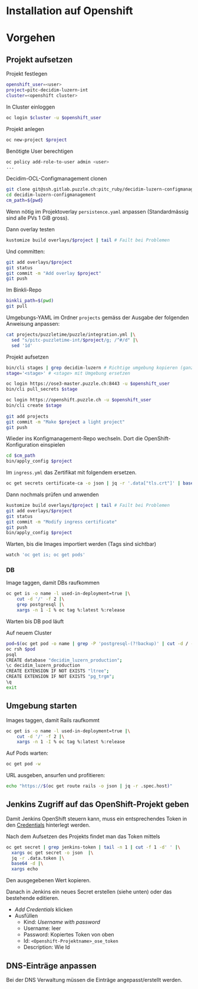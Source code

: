 # Installation auf Openshift

# Vorgehen

## Projekt aufsetzen

Projekt festlegen
```bash
openshift_user=<user>
project=pitc-decidim-luzern-int
cluster=<openshift cluster>
```

In Cluster einloggen

```bash
oc login $cluster -u $openshift_user
```

Projekt anlegen

```bash
oc new-project $project
```

Benötigte User berechtigen

```bash
oc policy add-role-to-user admin <user>
...
```

Decidim-OCL-Configmanagement clonen

```bash
git clone git@ssh.gitlab.puzzle.ch:pitc_ruby/decidim-luzern-configmanagement.git
cd decidim-luzern-configmanagement
cm_path=${pwd}
```

Wenn nötig im Projektoverlay `persistence.yaml` anpassen (Standardmässig sind alle PVs 1 GiB gross).

Dann overlay testen

```bash
kustomize build overlays/$project | tail # Failt bei Problemen
```

Und committen:

```bash
git add overlays/$project
git status
git commit -m "Add overlay $project"
git push
```

Im Binkli-Repo

```bash
binkli_path=$(pwd)
git pull
```

Umgebungs-YAML im Ordner `projects` gemäss der Ausgabe der folgenden Anweisung  anpassen:

```bash
cat projects/puzzletime/puzzle/integration.yml |\
  sed "s/pitc-puzzletime-int/$project/g; /^#/d" |\
  sed '1d'
```

Projekt aufsetzen

```bash
bin/cli stages | grep decidim-luzern # Richtige umgebung kopieren (ganze Zeile)
stage='<stage>' # <stage> mit Umgebung ersetzen

oc login https://ose3-master.puzzle.ch:8443 -u $openshift_user
bin/cli pull_secrets $stage

oc login https://openshift.puzzle.ch -u $openshift_user
bin/cli create $stage
 
git add projects
git commit -m "Make $project a light project"
git push
```

Wieder ins Konfigmanagement-Repo wechseln. Dort die OpenShift-Konfiguration einspielen

```bash
cd $cm_path
bin/apply_config $project
```

Im `ingress.yml` das Zertifikat mit folgendem ersetzen.

```bash
oc get secrets certificate-ca -o json | jq -r '.data["tls.crt"]' | base64 -d 
```

Dann nochmals prüfen und anwenden

```bash
kustomize build overlays/$project | tail # Failt bei Problemen
git add overlays/$project
git status
git commit -m "Modify ingress certificate"
git push
bin/apply_config $project
```



Warten, bis die Images importiert werden (Tags sind sichtbar)

```bash
watch 'oc get is; oc get pods'
```

### DB

Image taggen, damit DBs raufkommen

```bash
oc get is -o name -l used-in-deployment=true |\
    cut -d '/' -f 2 |\
    grep postgresql |\
    xargs -n 1 -I % oc tag %:latest %:release
```

Warten bis DB pod läuft

Auf neuem Cluster

```bash
pod=$(oc get pod -o name | grep -P 'postgresql-(?!backup)' | cut -d / -f 2)
oc rsh $pod
psql
CREATE database "decidim_luzern_production";
\c decidim_luzern_production
CREATE EXTENSION IF NOT EXISTS "ltree";
CREATE EXTENSION IF NOT EXISTS "pg_trgm";
\q
exit
```

## Umgebung starten

Images taggen, damit Rails raufkommt

```bash
oc get is -o name -l used-in-deployment=true |\
    cut -d '/' -f 2 |\
    xargs -n 1 -I % oc tag %:latest %:release
```

Auf Pods warten:

```bash
oc get pod -w
```

URL ausgeben, ansurfen und profitieren:

```bash
echo "https://$(oc get route rails -o json | jq -r .spec.host)"
```

## Jenkins Zugriff auf das OpenShift-Projekt geben

Damit Jenkins OpenShift steuern kann, muss ein entsprechendes Token in den [Credentials](https://jenkins.puzzle.ch/view/ose3-rails/job/rails-on-openshift/job/pitc-puzzletime-deploy/credentials/) hinterlegt werden.

Nach dem Aufsetzen des Projekts findet man das Token mittels

```bash
oc get secret | grep jenkins-token | tail -n 1 | cut -f 1 -d' ' |\
  xargs oc get secret -o json  |\
  jq -r .data.token |\
  base64 -d |\
  xargs echo
```

Den ausgegebenen Wert kopieren.

Danach in Jenkins ein neues Secret erstellen (siehe unten) oder das bestehende editieren.

* _Add Credentials_ klicken
* Ausfüllen
  * Kind: _Username with password_
  * Username: leer
  * Password: Kopiertes Token von oben
  * Id: `<Openshift-Projektname>_ose_token`
  * Description: Wie Id

## DNS-Einträge anpassen

Bei der DNS Verwaltung müssen die Einträge angepasst/erstellt werden.
